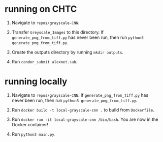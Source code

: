 # running on CHTC

1. Navigate to `repos/grayscale-CNN`.

2. Transfer `Greyscale_Images` to this directory. If `generate_png_from_tiff.py` has never been run, then run `python3 generate_png_from_tiff.py`.

3. Create the outputs directory by running `mkdir outputs`.

4. Run `condor_submit alexnet.sub`.

# running locally

1. Navigate to `repos/grayscale-CNN`. If `generate_png_from_tiff.py` has never been run, then run `python3 generate_png_from_tiff.py`.

2. Run `docker build -t local-grayscale-cnn .` to build from `Dockerfile`.

3. Run `docker run -it local-grayscale-cnn /bin/bash`. You are now in the Docker container!

4. Run `python3 main.py`.
